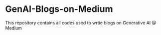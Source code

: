 # GenAI-Blogs-on-Medium
This repository contains all codes used to wrtie blogs on Generative AI @ Medium
